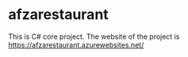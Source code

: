# afzarestaurant
This is C# core project.
The website of the project is https://afzarestaurant.azurewebsites.net/
